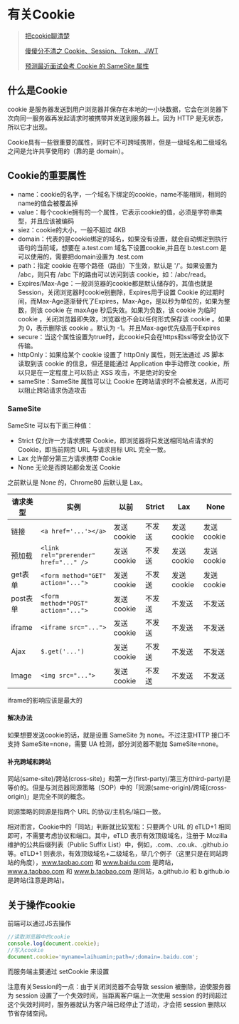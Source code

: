 # 有关Cookie

>[把cookie聊清楚](https://juejin.im/post/59d1f59bf265da06700b0934)
>
>[傻傻分不清之 Cookie、Session、Token、JWT](https://juejin.im/post/5e055d9ef265da33997a42cc)
>
>[预测最近面试会考 Cookie 的 SameSite 属性](https://juejin.im/post/5e718ecc6fb9a07cda098c2d)

## 什么是Cookie

cookie 是服务器发送到用户浏览器并保存在本地的一小块数据，它会在浏览器下次向同一服务器再发起请求时被携带并发送到服务器上。因为 HTTP 是无状态，所以它才出现。

Cookie具有一些很重要的属性，同时它不可跨域携带，但是一级域名和二级域名之间是允许共享使用的（靠的是 domain）。

## Cookie的重要属性

+ name：cookie的名字，一个域名下绑定的cookie，name不能相同，相同的name的值会被覆盖掉
+ value：每个cookie拥有的一个属性，它表示cookie的值，必须是字符串类型，并且应该被编码
+ siez：cookie的大小，一般不超过 4KB
+ domain：代表的是cookie绑定的域名，如果没有设置，就会自动绑定到执行语句的当前域，想要在 a.test.com 域名下设置cookie,并且在 b.test.com 是可以使用的，需要把domain设置为 .test.com
+ path：指定 cookie 在哪个路径（路由）下生效，默认是 '/'。如果设置为 /abc，则只有 /abc 下的路由可以访问到该 cookie，如：/abc/read。
+ Expires/Max-Age：一般浏览器的cookie都是默认储存的，其值也就是Session，关闭浏览器时cookie别删除，Expires用于设置 Cookie 的过期时间，而Max-Age逐渐替代了Expires，Max-Age，是以秒为单位的，如果为整数，则该 cookie 在 maxAge 秒后失效。如果为负数，该 cookie 为临时 cookie ，关闭浏览器即失效，浏览器也不会以任何形式保存该 cookie 。如果为 0，表示删除该 cookie 。默认为 -1。并且Max-age优先级高于Expires
+ secure：当这个属性设置为true时，此cookie只会在https和ssl等安全协议下传输。
+ httpOnly：如果给某个 cookie 设置了 httpOnly 属性，则无法通过 JS 脚本 读取到该 cookie 的信息，但还是能通过 Application 中手动修改 cookie，所以只是在一定程度上可以防止 XSS 攻击，不是绝对的安全
+ sameSite：SameSite 属性可以让 Cookie 在跨站请求时不会被发送，从而可以阻止跨站请求伪造攻击

### SameSite

SameSite 可以有下面三种值：

+ Strict 仅允许一方请求携带 Cookie，即浏览器将只发送相同站点请求的 Cookie，即当前网页 URL 与请求目标 URL 完全一致。
+ Lax 允许部分第三方请求携带 Cookie
+ None 无论是否跨站都会发送 Cookie

之前默认是 None 的，Chrome80 后默认是 Lax。

|请求类型|实例|以前|Strict|Lax|None|
|-|-|-|-|-|-|
|链接|`<a href='...'></a>`|发送cookie|不发送|发送cookie|发送cookie|
|预加载|`<link rel="prerender" href="..." />`|发送cookie|不发送|发送cookie|发送cookie|
|get表单|`<form method="GET" action="...">`|发送cookie|不发送|发送cookie|发送cookie|
|post表单|`<form method="POST" action="...">`|发送cookie|不发送|不发送|不发送|
|iframe|`<iframe src="...">`|发送cookie|不发送|不发送|不发送|
|Ajax|`$.get('...')`|发送cookie|不发送|不发送|不发送|
|Image|`<img src="...">`|发送cookie|不发送|不发送|不发送|

iframe的影响应该是最大的

#### 解决办法

如果想要发送cookie的话，就是设置 SameSite 为 none。不过注意HTTP 接口不支持 SameSite=none，需要 UA 检测，部分浏览器不能加 SameSite=none。

#### 补充跨域和跨站

同站(same-site)/跨站(cross-site)」和第一方(first-party)/第三方(third-party)是等价的。但是与浏览器同源策略（SOP）中的「同源(same-origin)/跨域(cross-origin)」是完全不同的概念。

同源策略的同源是指两个 URL 的协议/主机名/端口一致。

相对而言，Cookie中的「同站」判断就比较宽松：只要两个 URL 的 eTLD+1 相同即可，不需要考虑协议和端口。其中，eTLD 表示有效顶级域名，注册于 Mozilla 维护的公共后缀列表（Public Suffix List）中，例如，.com、.co.uk、.github.io 等。eTLD+1 则表示，有效顶级域名+二级域名，举几个例子（这里只是在同站跨站的角度），www.taobao.com 和 www.baidu.com 是跨站，www.a.taobao.com 和 www.b.taobao.com 是同站，a.github.io 和 b.github.io 是跨站(注意是跨站)。

## 关于操作cookie

前端可以通过JS去操作

```js
//读取浏览器中的cookie
console.log(document.cookie);
//写入cookie
document.cookie='myname=laihuamin;path=/;domain=.baidu.com';
```

而服务端主要通过 setCookie 来设置

注意有关Session的一点：由于关闭浏览器不会导致 session 被删除，迫使服务器为 session 设置了一个失效时间，当距离客户端上一次使用 session 的时间超过这个失效时间时，服务器就认为客户端已经停止了活动，才会把 session 删除以节省存储空间。
